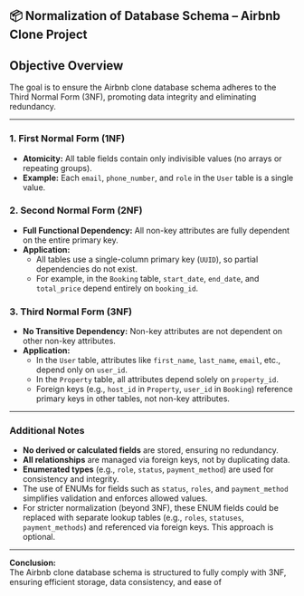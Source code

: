 ## 📦 Normalization of Database Schema – Airbnb Clone Project

## Objective Overview

The goal is to ensure the Airbnb clone database schema adheres to the Third Normal Form (3NF), promoting data integrity and eliminating redundancy.

---

### 1. First Normal Form (1NF)
- **Atomicity:** All table fields contain only indivisible values (no arrays or repeating groups).
- **Example:** Each `email`, `phone_number`, and `role` in the `User` table is a single value.

### 2. Second Normal Form (2NF)
- **Full Functional Dependency:** All non-key attributes are fully dependent on the entire primary key.
- **Application:** 
  - All tables use a single-column primary key (`UUID`), so partial dependencies do not exist.
  - For example, in the `Booking` table, `start_date`, `end_date`, and `total_price` depend entirely on `booking_id`.

### 3. Third Normal Form (3NF)
- **No Transitive Dependency:** Non-key attributes are not dependent on other non-key attributes.
- **Application:**
  - In the `User` table, attributes like `first_name`, `last_name`, `email`, etc., depend only on `user_id`.
  - In the `Property` table, all attributes depend solely on `property_id`.
  - Foreign keys (e.g., `host_id` in `Property`, `user_id` in `Booking`) reference primary keys in other tables, not non-key attributes.

---

### Additional Notes

- **No derived or calculated fields** are stored, ensuring no redundancy.
- **All relationships** are managed via foreign keys, not by duplicating data.
- **Enumerated types** (e.g., `role`, `status`, `payment_method`) are used for consistency and integrity.  
- The use of ENUMs for fields such as `status`, `roles`, and `payment_method` simplifies validation and enforces allowed values.  
- For stricter normalization (beyond 3NF), these ENUM fields could be replaced with separate lookup tables (e.g., `roles`, `statuses`, `payment_methods`) and referenced via foreign keys. This approach is optional.
---

**Conclusion:**  
The Airbnb clone database schema is structured to fully comply with 3NF, ensuring efficient storage, data consistency, and ease of